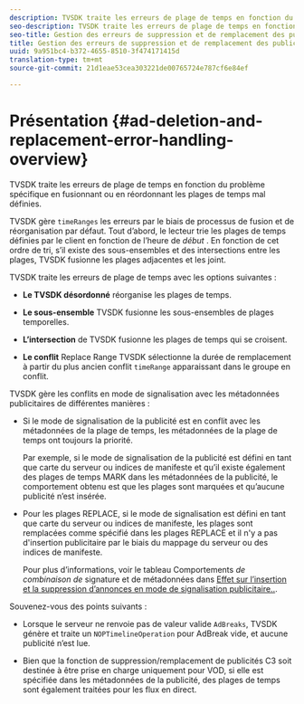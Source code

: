 ```yaml
---
description: TVSDK traite les erreurs de plage de temps en fonction du problème spécifique en fusionnant ou en réordonnant les plages de temps mal définies.
seo-description: TVSDK traite les erreurs de plage de temps en fonction du problème spécifique en fusionnant ou en réordonnant les plages de temps mal définies.
seo-title: Gestion des erreurs de suppression et de remplacement des publicités
title: Gestion des erreurs de suppression et de remplacement des publicités
uuid: 9a951bc4-b372-4655-8510-3f474171415d
translation-type: tm+mt
source-git-commit: 21d1eae53cea303221de00765724e787cf6e84ef

---
```



# Présentation {#ad-deletion-and-replacement-error-handling-overview}

TVSDK traite les erreurs de plage de temps en fonction du problème spécifique en fusionnant ou en réordonnant les plages de temps mal définies.

TVSDK gère `timeRanges` les erreurs par le biais de processus de fusion et de réorganisation par défaut. Tout d’abord, le lecteur trie les plages de temps définies par le client en fonction de l’heure de *début* . En fonction de cet ordre de tri, s’il existe des sous-ensembles et des intersections entre les plages, TVSDK fusionne les plages adjacentes et les joint.

TVSDK traite les erreurs de plage de temps avec les options suivantes :

* **Le TVSDK désordonné** réorganise les plages de temps.

* **Le sous-ensemble** TVSDK fusionne les sous-ensembles de plages temporelles.

* **L’intersection** de TVSDK fusionne les plages de temps qui se croisent.

* **Le conflit** Replace Range TVSDK sélectionne la durée de remplacement à partir du plus ancien conflit `timeRange` apparaissant dans le groupe en conflit.

TVSDK gère les conflits en mode de signalisation avec les métadonnées publicitaires de différentes manières :

* Si le mode de signalisation de la publicité est en conflit avec les métadonnées de la plage de temps, les métadonnées de la plage de temps ont toujours la priorité.

   Par exemple, si le mode de signalisation de la publicité est défini en tant que carte du serveur ou indices de manifeste et qu’il existe également des plages de temps MARK dans les métadonnées de la publicité, le comportement obtenu est que les plages sont marquées et qu’aucune publicité n’est insérée.
* Pour les plages REPLACE, si le mode de signalisation est défini en tant que carte du serveur ou indices de manifeste, les plages sont remplacées comme spécifié dans les plages REPLACE et il n&#39;y a pas d&#39;insertion publicitaire par le biais du mappage du serveur ou des indices de manifeste.

   Pour plus d’informations, voir le tableau Comportements *de combinaison de* signature et de métadonnées dans [Effet sur l’insertion et la suppression d’annonces en mode de signalisation publicitaire..](../../../../tvsdk-2.7-for-android/ad-insertion/delete-replace-content-vod/c-psdk-android-2.7-signaling-mode-metadata-combos-android.md#c_psdk_signaling-mode-metadata-combos-android).

Souvenez-vous des points suivants :

* Lorsque le serveur ne renvoie pas de valeur valide `AdBreaks`, TVSDK génère et traite un `NOPTimelineOperation` pour AdBreak vide, et aucune publicité n’est lue.

* Bien que la fonction de suppression/remplacement de publicités C3 soit destinée à être prise en charge uniquement pour VOD, si elle est spécifiée dans les métadonnées de la publicité, des plages de temps sont également traitées pour les flux en direct.

